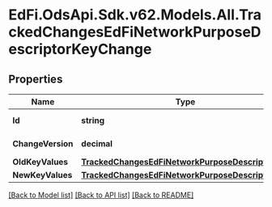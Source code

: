 # EdFi.OdsApi.Sdk.v62.Models.All.TrackedChangesEdFiNetworkPurposeDescriptorKeyChange

## Properties

Name | Type | Description | Notes
------------ | ------------- | ------------- | -------------
**Id** | **string** | Resource identifier | [optional] 
**ChangeVersion** | **decimal** | Change version | [optional] 
**OldKeyValues** | [**TrackedChangesEdFiNetworkPurposeDescriptorKey**](TrackedChangesEdFiNetworkPurposeDescriptorKey.md) |  | [optional] 
**NewKeyValues** | [**TrackedChangesEdFiNetworkPurposeDescriptorKey**](TrackedChangesEdFiNetworkPurposeDescriptorKey.md) |  | [optional] 

[[Back to Model list]](../../README.md#documentation-for-models) [[Back to API list]](../../README.md#documentation-for-api-endpoints) [[Back to README]](../../README.md)

